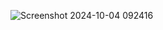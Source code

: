 ![Screenshot 2024-10-04 092416](https://github.com/user-attachments/assets/f86af3f1-b95a-4229-acc0-f65442fcdd45)
